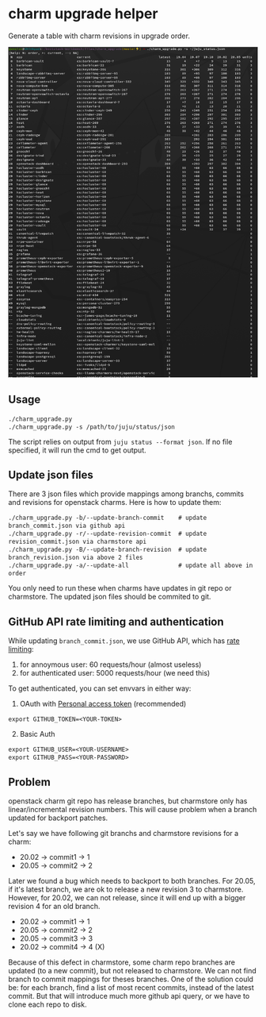 # charm upgrade helper

Generate a table with charm revisions in upgrade order.

![charm_upgrade.png](./charm_upgrade.png)

## Usage

    ./charm_upgrade.py
    ./charm_upgrade.py -s /path/to/juju/status/json

The script relies on output from `juju status --format json`.
If no file specified, it will run the cmd to get output.


## Update json files

There are 3 json files which provide mappings among branchs, commits and revisions for openstack charms.
Here is how to update them:

    ./charm_upgrade.py -b/--update-branch-commit    # update branch_commit.json via github api
    ./charm_upgrade.py -r/--update-revision-commit  # update revision_commit.json via charmstore api
    ./charm_upgrade.py -B/--update-branch-revision  # update branch_revision.json via above 2 files
    ./charm_upgrade.py -a/--update-all              # update all above in order

You only need to run these when charms have updates in git repo or charmstore.
The updated json files should be commited to git.

## GitHub API rate limiting and authentication

While updating `branch_commit.json`, we use GitHub API, which has [rate limiting](https://developer.github.com/v3/#rate-limiting):

1) for annoymous user: 60 requests/hour (almost useless)
2) for authenticated user: 5000 requests/hour (we need this)

To get authenticated, you can set envvars in either way:

1) OAuth with [Personal access token](https://github.com/settings/tokens) (recommended)

```
export GITHUB_TOKEN=<YOUR-TOKEN>
```

2) Basic Auth

```
export GITHUB_USER=<YOUR-USERNAME>
export GITHUB_PASS=<YOUR-PASSWORD>
```


## Problem

openstack charm git repo has release branches, but charmstore only has linear/incremental revision numbers.
This will cause problem when a branch updated for backport patches.

Let's say we have following git branchs and charmstore revisions for a charm:

- 20.02 -> commit1 -> 1
- 20.05 -> commit2 -> 2

Later we found a bug which needs to backport to both branches.
For 20.05, if it's latest branch, we are ok to release a new revision 3 to charmstore.
However, for 20.02, we can not release, since it will end up with a bigger revision 4 for an old branch.

- 20.02 -> commit1 -> 1
- 20.05 -> commit2 -> 2
- 20.05 -> commit3 -> 3
- 20.02 -> commit4 -> 4 (X)

Because of this defect in charmstore, some charm repo branches are updated (to a new commit), but not released to charmstore.
We can not find branch to commit mappings for theses branches.
One of the solution could be: for each branch, find a list of most recent commits, instead of the latest commit.
But that will introduce much more github api query, or we have to clone each repo to disk.
